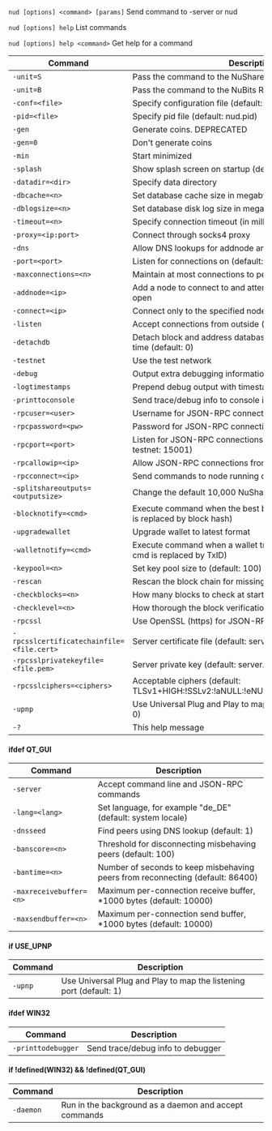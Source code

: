 `nud [options] <command> [params]` 
Send command to -server or nud

`nud [options] help`
List commands

`nud [options] help <command>`
Get help for a command

Command | Description
--------|------------
`-unit=S` | Pass the command to the NuShares RPC server
`-unit=B`| Pass the command to the NuBits RPC server
`-conf=<file>` | Specify configuration file (default: nu.conf)
`-pid=<file>` | Specify pid file (default: nud.pid)
`-gen` | Generate coins. DEPRECATED
`-gen=0` | Don't generate coins
`-min` | Start minimized
`-splash` | Show splash screen on startup (default: 1)
`-datadir=<dir>` | Specify data directory
`-dbcache=<n>` | Set database cache size in megabytes (default: 25)
`-dblogsize=<n>` | Set database disk log size in megabytes (default: 100)
`-timeout=<n>` | Specify connection timeout (in milliseconds)
`-proxy=<ip:port>` | Connect through socks4 proxy
`-dns` | Allow DNS lookups for addnode and connect
`-port=<port>` | Listen for connections on <port> (default: 7890 or testnet: 7895)
`-maxconnections=<n>` | Maintain at most <n> connections to peers (default: 125)
`-addnode=<ip>` | Add a node to connect to and attempt to keep the connection open
`-connect=<ip>` | Connect only to the specified node
`-listen` | Accept connections from outside (default: 1)
`-detachdb` | Detach block and address databases. Increases shutdown time (default: 0)
`-testnet` | Use the test network
`-debug` | Output extra debugging information
`-logtimestamps` | Prepend debug output with timestamp
`-printtoconsole` | Send trace/debug info to console instead of debug.log file
`-rpcuser=<user>` | Username for JSON-RPC connections
`-rpcpassword=<pw>` | Password for JSON-RPC connections
`-rpcport=<port>` | Listen for JSON-RPC connections on <port> (default: 14001 or testnet: 15001)
`-rpcallowip=<ip>` | Allow JSON-RPC connections from specified IP address
`-rpcconnect=<ip>` | Send commands to node running on <ip> (default: 127.0.0.1)
`-splitshareoutputs=<outputsize>` | Change the default 10,000 NuShares output size
`-blocknotify=<cmd>` | Execute command when the best block changes (%s in cmd is replaced by block hash)
`-upgradewallet` | Upgrade wallet to latest format
`-walletnotify=<cmd>` | Execute command when a wallet transaction changes (%s in cmd is replaced by TxID)
`-keypool=<n>` | Set key pool size to <n> (default: 100)
`-rescan` | Rescan the block chain for missing wallet transactions
`-checkblocks=<n>` | How many blocks to check at startup (default: 2500, 0 = all)
`-checklevel=<n>` | How thorough the block verification is (0-6, default: 1)
`-rpcssl` | Use OpenSSL (https) for JSON-RPC connections
`-rpcsslcertificatechainfile=<file.cert>` | Server certificate file (default: server.cert)
`-rpcsslprivatekeyfile=<file.pem>` | Server private key (default: server.pem)
`-rpcsslciphers=<ciphers>` | Acceptable ciphers (default: TLSv1+HIGH:!SSLv2:!aNULL:!eNULL:!AH:!3DES:@STRENGTH)
`-upnp` | Use Universal Plug and Play to map the listening port (default: 0)
`-?` | This help message

#### ifdef QT_GUI

Command | Description
--------|------------
`-server` | Accept command line and JSON-RPC commands
`-lang=<lang>`  | Set language, for example \"de_DE\" (default: system locale)
`-dnsseed`  | Find peers using DNS lookup (default: 1)
`-banscore=<n>` | Threshold for disconnecting misbehaving peers (default: 100)
`-bantime=<n>` | Number of seconds to keep misbehaving peers from reconnecting (default: 86400)
`-maxreceivebuffer=<n>` | Maximum per-connection receive buffer, <n>*1000 bytes (default: 10000)
`-maxsendbuffer=<n>` | Maximum per-connection send buffer, <n>*1000 bytes (default: 10000)

#### if USE_UPNP

Command | Description
--------|------------
`-upnp` | Use Universal Plug and Play to map the listening port (default: 1)


#### ifdef WIN32
Command | Description
--------|------------
`-printtodebugger` | Send trace/debug info to debugger

#### if !defined(WIN32) && !defined(QT_GUI)

Command | Description
--------|------------
`-daemon` | Run in the background as a daemon and accept commands